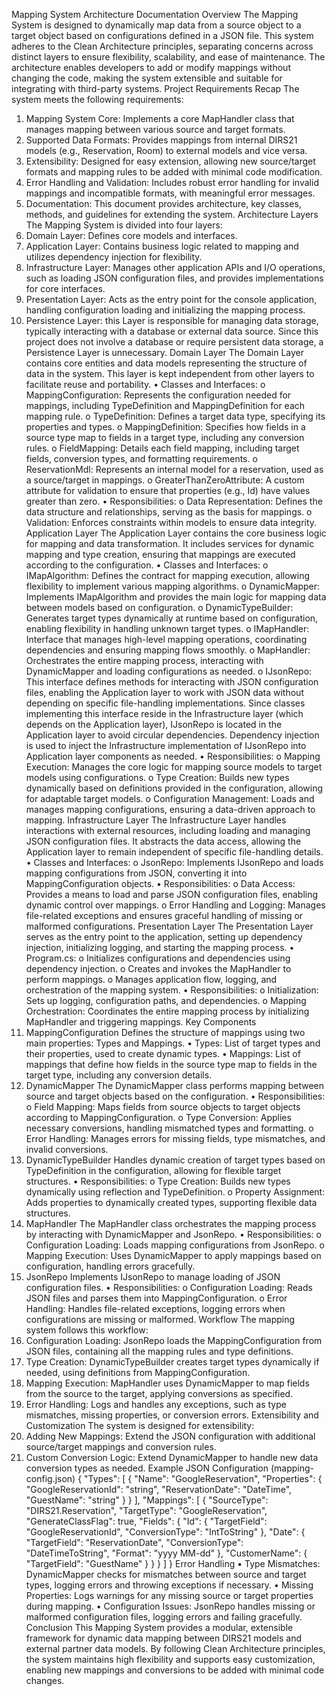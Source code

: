 Mapping System Architecture Documentation 
Overview 
The Mapping System is designed to dynamically map data from a source object to a target 
object based on configurations defined in a JSON file. This system adheres to the Clean 
Architecture principles, separating concerns across distinct layers to ensure flexibility, 
scalability, and ease of maintenance. The architecture enables developers to add or modify 
mappings without changing the code, making the system extensible and suitable for integrating 
with third-party systems. 
Project Requirements Recap 
The system meets the following requirements: 
1. Mapping System Core: Implements a core MapHandler class that manages mapping 
between various source and target formats. 
2. Supported Data Formats: Provides mappings from internal DIRS21 models (e.g., 
Reservation, Room) to external models and vice versa. 
3. Extensibility: Designed for easy extension, allowing new source/target formats and 
mapping rules to be added with minimal code modification. 
4. Error Handling and Validation: Includes robust error handling for invalid mappings 
and incompatible formats, with meaningful error messages. 
5. Documentation: This document provides architecture, key classes, methods, and 
guidelines for extending the system. 
Architecture Layers 
The Mapping System is divided into four layers: 
1. Domain Layer: Defines core models and interfaces. 
2. Application Layer: Contains business logic related to mapping and utilizes 
dependency injection for flexibility. 
3. Infrastructure Layer: Manages other application APIs and I/O operations, such as 
loading JSON configuration files, and provides implementations for core interfaces. 
4. Presentation Layer: Acts as the entry point for the console application, handling 
configuration loading and initializing the mapping process. 
5. Persistence Layer: this Layer is responsible for managing data storage, typically 
interacting with a database or external data source. Since this project does not involve 
a database or require persistent data storage, a Persistence Layer is unnecessary. 
Domain Layer 
The Domain Layer contains core entities and data models representing the structure of data in 
the system. This layer is kept independent from other layers to facilitate reuse and portability. 
• Classes and Interfaces: 
o MappingConfiguration: Represents the configuration needed for mappings, 
including TypeDefinition and MappingDefinition for each mapping rule. 
o TypeDefinition: Defines a target data type, specifying its properties and types. 
o MappingDefinition: Specifies how fields in a source type map to fields in a 
target type, including any conversion rules. 
o FieldMapping: Details each field mapping, including target fields, conversion 
types, and formatting requirements. 
o ReservationMdl: Represents an internal model for a reservation, used as a 
source/target in mappings. 
o GreaterThanZeroAttribute: A custom attribute for validation to ensure that 
properties (e.g., Id) have values greater than zero. 
• Responsibilities: 
o Data Representation: Defines the data structure and relationships, serving as 
the basis for mappings. 
o Validation: Enforces constraints within models to ensure data integrity. 
Application Layer 
The Application Layer contains the core business logic for mapping and data transformation. 
It includes services for dynamic mapping and type creation, ensuring that mappings are 
executed according to the configuration. 
• Classes and Interfaces: 
o IMapAlgorithm: Defines the contract for mapping execution, allowing 
flexibility to implement various mapping algorithms. 
o DynamicMapper: Implements IMapAlgorithm and provides the main logic for 
mapping data between models based on configuration. 
o DynamicTypeBuilder: Generates target types dynamically at runtime based on 
configuration, enabling flexibility in handling unknown target types. 
o IMapHandler: Interface that manages high-level mapping operations, 
coordinating dependencies and ensuring mapping flows smoothly. 
o MapHandler: Orchestrates the entire mapping process, interacting with 
DynamicMapper and loading configurations as needed. 
o IJsonRepo: This interface defines methods for interacting with JSON 
configuration files, enabling the Application layer to work with JSON data 
without depending on specific file-handling implementations. Since classes 
implementing this interface reside in the Infrastructure layer (which depends on 
the Application layer), IJsonRepo is located in the Application layer to avoid 
circular dependencies. Dependency injection is used to inject the Infrastructure 
implementation of IJsonRepo into Application layer components as needed. 
• Responsibilities: 
o Mapping Execution: Manages the core logic for mapping source models to 
target models using configurations. 
o Type Creation: Builds new types dynamically based on definitions provided in 
the configuration, allowing for adaptable target models. 
o Configuration Management: Loads and manages mapping configurations, 
ensuring a data-driven approach to mapping. 
Infrastructure Layer 
The Infrastructure Layer handles interactions with external resources, including loading and 
managing JSON configuration files. It abstracts the data access, allowing the Application layer 
to remain independent of specific file-handling details. 
• Classes and Interfaces: 
o JsonRepo: Implements IJsonRepo and loads mapping configurations from JSON, 
converting it into MappingConfiguration objects. 
• Responsibilities: 
o Data Access: Provides a means to load and parse JSON configuration files, 
enabling dynamic control over mappings. 
o Error Handling and Logging: Manages file-related exceptions and ensures 
graceful handling of missing or malformed configurations. 
Presentation Layer 
The Presentation Layer serves as the entry point to the application, setting up dependency 
injection, initializing logging, and starting the mapping process. 
• Program.cs: 
o Initializes configurations and dependencies using dependency injection. 
o Creates and invokes the MapHandler to perform mappings. 
o Manages application flow, logging, and orchestration of the mapping system. 
• Responsibilities: 
o Initialization: Sets up logging, configuration paths, and dependencies. 
o Mapping Orchestration: Coordinates the entire mapping process by 
initializing MapHandler and triggering mappings. 
Key Components 
1. MappingConfiguration 
Defines the structure of mappings using two main properties: Types and Mappings. 
• Types: List of target types and their properties, used to create dynamic types. 
• Mappings: List of mappings that define how fields in the source type map to fields in 
the target type, including any conversion details. 
2. DynamicMapper 
The DynamicMapper class performs mapping between source and target objects based on the 
configuration. 
• Responsibilities: 
o Field Mapping: Maps fields from source objects to target objects according to 
MappingConfiguration. 
o Type Conversion: Applies necessary conversions, handling mismatched types 
and formatting. 
o Error Handling: Manages errors for missing fields, type mismatches, and 
invalid conversions. 
3. DynamicTypeBuilder 
Handles dynamic creation of target types based on TypeDefinition in the configuration, allowing 
for flexible target structures. 
• Responsibilities: 
o Type Creation: Builds new types dynamically using reflection and 
TypeDefinition. 
o Property Assignment: Adds properties to dynamically created types, 
supporting flexible data structures. 
4. MapHandler 
The MapHandler class orchestrates the mapping process by interacting with DynamicMapper and 
JsonRepo. 
• Responsibilities: 
o Configuration Loading: Loads mapping configurations from JsonRepo. 
o Mapping Execution: Uses DynamicMapper to apply mappings based on 
configuration, handling errors gracefully. 
5. JsonRepo 
Implements IJsonRepo to manage loading of JSON configuration files. 
• Responsibilities: 
o Configuration Loading: Reads JSON files and parses them into 
MappingConfiguration. 
o Error Handling: Handles file-related exceptions, logging errors when 
configurations are missing or malformed. 
Workflow 
The mapping system follows this workflow: 
1. Configuration Loading: JsonRepo loads the MappingConfiguration from JSON files, 
containing all the mapping rules and type definitions. 
2. Type Creation: DynamicTypeBuilder creates target types dynamically if needed, using 
definitions from MappingConfiguration. 
3. Mapping Execution: MapHandler uses DynamicMapper to map fields from the source to 
the target, applying conversions as specified. 
4. Error Handling: Logs and handles any exceptions, such as type mismatches, missing 
properties, or conversion errors. 
Extensibility and Customization 
The system is designed for extensibility: 
1. Adding New Mappings: Extend the JSON configuration with additional source/target 
mappings and conversion rules. 
2. Custom Conversion Logic: Extend DynamicMapper to handle new data conversion types 
as needed. 
Example JSON Configuration (mapping-config.json) 
{ 
"Types": [ 
{ 
"Name": "GoogleReservation", 
"Properties": { 
"GoogleReservationId": "string", 
"ReservationDate": "DateTime", 
"GuestName": "string" 
} 
} 
], 
"Mappings": [ 
{ 
"SourceType": "DIRS21.Reservation", 
"TargetType": "GoogleReservation", 
"GenerateClassFlag": true, 
"Fields": { 
"Id": { "TargetField": "GoogleReservationId", "ConversionType": "IntToString" }, 
"Date": { "TargetField": "ReservationDate", "ConversionType": "DateTimeToString", "Format": "yyyy
MM-dd" }, 
"CustomerName": { "TargetField": "GuestName" } 
} 
} 
] 
} 
Error Handling 
• Type Mismatches: DynamicMapper checks for mismatches between source and target 
types, logging errors and throwing exceptions if necessary. 
• Missing Properties: Logs warnings for any missing source or target properties during 
mapping. 
• Configuration Issues: JsonRepo handles missing or malformed configuration files, 
logging errors and failing gracefully. 
Conclusion 
This Mapping System provides a modular, extensible framework for dynamic data mapping 
between DIRS21 models and external partner data models. By following Clean Architecture 
principles, the system maintains high flexibility and supports easy customization, enabling new 
mappings and conversions to be added with minimal code changes.
